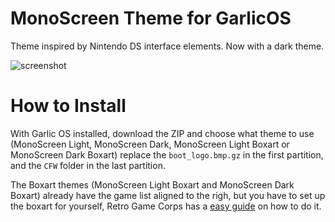 # MonoScreen Theme for GarlicOS

Theme inspired by Nintendo DS interface elements. Now with a dark theme.

![screenshot](/Screenshots/ligh_and_dark.png)

# How to Install

With Garlic OS installed, download the ZIP and choose what theme to use (MonoScreen Light, MonoScreen Dark, MonoScreen Light Boxart or MonoScreen Dark Boxart) replace the `boot_logo.bmp.gz` in the first partition, and the `CFW` folder in the last partition.

The Boxart themes (MonoScreen Light Boxart and MonoScreen Dark Boxart) already have the game list aligned to the righ, but you have to set up the boxart for yourself, Retro Game Corps has a [easy guide](https://retrogamecorps.com/2023/01/03/anbernic-rg35xx-starter-guide/#Boxart) on how to do it.
